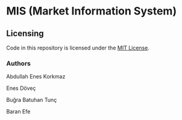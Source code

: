 # MIS (Market Information System)

## Licensing

Code in this repository is licensed under the [MIT License](https://github.com/nskrkmz/MIS/blob/main/LICENSE).

### Authors
Abdullah Enes Korkmaz

Enes Döveç

Buğra Batuhan Tunç

Baran Efe
